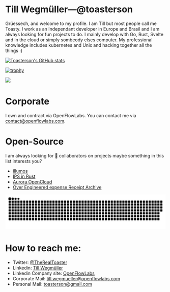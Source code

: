 # Till Wegmüller—@toasterson

Grüessech, and welcome to my profile. I am Till but most people call me Toasty. 
I work as an Independant developer in Europe and Brasil and 
I am always looking for fun projects to do. I mainly develop with Go, Rust, Svelte 
and in the cloud or simply sombeody elses computer.
My professional knowledge includes kubernetes and Unix and hacking together all the things :)

[![Toasterson's GitHub stats](https://github-readme-stats.vercel.app/api?username=Toasterson&show_icons=true&theme=dark)](https://github.com/anuraghazra/github-readme-stats)

[![trophy](https://github-profile-trophy.vercel.app/?username=toasterson&theme=onedark)](https://github.com/ryo-ma/github-profile-trophy)

![](https://komarev.com/ghpvc/?username=toasterson&color=blue)

# Corporate

I own and contract via OpenFlowLabs. You can contact me via [contact@openflowlabs.com](mailto:contact@openflowlabs.com).

# Open-Source

I am always looking for 👯 collaborators on projects maybe something in this list interests you?
- [illumos](https://www.illumos.org/)
- [IPS in Rust](https://github.com/OpenFlowLabs/ips)
- [Aurora OpenCloud](https://github.com/OpenFlowLabs/aurora-opencloud)
- [Over Engineered expense Receipt Archive](https://github.com/OpenFlowLabs/expensebills)

![GitHub Snake dark](https://raw.githubusercontent.com/toasterson/toasterson/output/github-contribution-grid-snake-dark.svg#gh-dark-mode-only)

# How to reach me:

- Twitter: [@TheRealToaster](https://twitter.com/TheRealToaster)
- Linkedin: [Till Wegmüller](https://www.linkedin.com/in/till-wegm%C3%BCller-825ba3131/)
- Linkedin Company site: [OpenFlowLabs](https://www.linkedin.com/company/open-flow-labs/) 
- Corporate Mail: [till.wegmueller@openflowlabs.com](mailto:till.wegmueller@openflowlabs.com)
- Personal Mail: [toasterson@gmail.com](mailto:toasterson@gmail.com)

